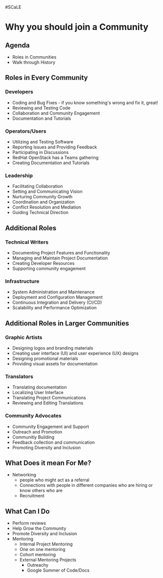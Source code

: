 #SCaLE 
# Why you should join a Community
## Agenda
* Roles in Communities
* Walk through History
## Roles in Every Community
### Developers
* Coding and Bug Fixes - if you know something's wrong and fix it, great!
* Reviewing and Testing Code
* Collaboration and Community Engagement
* Documentation and Tutorials
### Operators/Users
* Utilizing and Testing Software
* Reporting Issues and Providing Feedback
* Participating in Discussions
* RedHat OpenStack has a Teams gathering
* Creating Documentation and Tutorials
### Leadership
* Facilitating Collaboration
* Setting and Communicating Vision
* Nurturing Community Growth
* Coordination and Organization
* Conflict Resolution and Mediation
* Guiding Technical Direction
## Additional Roles
### Technical Writers
* Documenting Project Features and Functionality
* Managing and Maintain Project Documentation
* Creating Developer Resources
* Supporting community engagement
### Infrastructure
* System Administration and Maintenance
* Deployment and Configuration Management
* Continuous Integration and Delivery (CI/CD)
* Scalability and Performance Optimization
## Additional Roles in Larger Communities
### Graphic Artists
* Designing logos and branding materials
* Creating user interface (UI) and user experience (UX) designs
* Designing promotional materials
* Providing visual assets for documentation
### Translators
* Translating documentation
* Localizing User Interface
* Translating Project Communications
* Reviewing and Editing Translations
### Community Advocates
* Community Engagement and Support
* Outreach and Promotion
* Communitiy Building
* Feedback collection and communication
* Promoting Diversity and Inclusion
## What Does it mean For Me?
* Networking
	* people who might act as a referral
	* Connections with people in different companies who are hiring or know others who are
	* Recruitment
## What Can I Do
* Perform reviews
* Help Grow the Community
* Promote Diversity and Inclusion
* Mentoring
	* Internal Project Mentoring
	* One on one mentoring
	* Cohort mentoring
	* External Mentoring Projects
		* Outreachy
		* Google Summer of Code/Docs